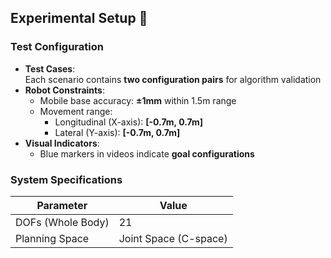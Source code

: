 ## Experimental Setup 🧪

### Test Configuration
- **Test Cases**:  
  Each scenario contains **two configuration pairs** for algorithm validation
- **Robot Constraints**:
  - Mobile base accuracy: **±1mm** within 1.5m range
  - Movement range:
    - Longitudinal (X-axis): **[-0.7m, 0.7m]**
    - Lateral (Y-axis): **[-0.7m, 0.7m]**
- **Visual Indicators**:
  - Blue markers in videos indicate **goal configurations**

### System Specifications
| Parameter | Value |
|-----------|-------|
| DOFs (Whole Body) | 21 |
| Planning Space | Joint Space (C-space) |

